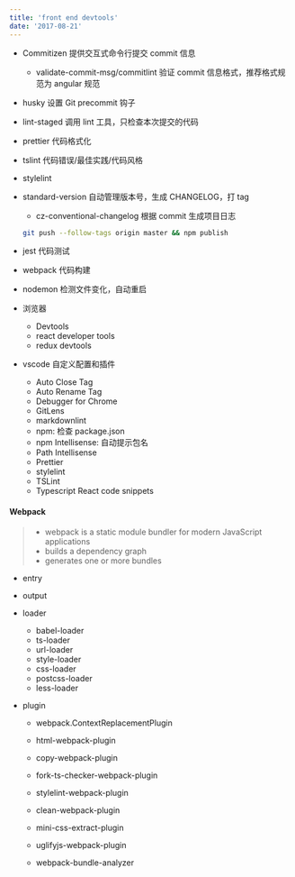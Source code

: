 ```yaml
---
title: 'front end devtools'
date: '2017-08-21'
---
```


- Commitizen 提供交互式命令行提交 commit 信息
  - validate-commit-msg/commitlint 验证 commit 信息格式，推荐格式规范为 angular 规范
- husky 设置 Git precommit 钩子
- lint-staged 调用 lint 工具，只检查本次提交的代码
- prettier 代码格式化

- tslint 代码错误/最佳实践/代码风格
- stylelint

- standard-version 自动管理版本号，生成 CHANGELOG，打 tag

  - cz-conventional-changelog 根据 commit 生成项目日志

  ```bash
  git push --follow-tags origin master && npm publish
  ```

- jest 代码测试
- webpack 代码构建
- nodemon 检测文件变化，自动重启
- 浏览器
  - Devtools
  - react developer tools
  - redux devtools
- vscode 自定义配置和插件
  - Auto Close Tag
  - Auto Rename Tag
  - Debugger for Chrome
  - GitLens
  - markdownlint
  - npm: 检查 package.json
  - npm Intellisense: 自动提示包名
  - Path Intellisense
  - Prettier
  - stylelint
  - TSLint
  - Typescript React code snippets

#### Webpack

> - webpack is a static module bundler for modern JavaScript applications
> - builds a dependency graph
> - generates one or more bundles

- entry
- output
- loader
  - babel-loader
  - ts-loader
  - url-loader
  - style-loader
  - css-loader
  - postcss-loader
  - less-loader
- plugin

  - webpack.ContextReplacementPlugin
  - html-webpack-plugin
  - copy-webpack-plugin

  - fork-ts-checker-webpack-plugin
  - stylelint-webpack-plugin

  - clean-webpack-plugin
  - mini-css-extract-plugin
  - uglifyjs-webpack-plugin
  - webpack-bundle-analyzer
